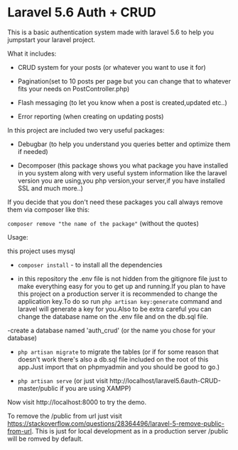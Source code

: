 # Laravel 5.6 Auth + CRUD

This is a basic authentication system made with laravel 5.6 to help you jumpstart your laravel project.

What it includes:

- CRUD system for your posts (or whatever you want to use it for)

- Pagination(set to 10 posts per page but you can change that to whatever fits your needs on PostController.php)

- Flash messaging (to let you know when a post is created,updated etc..)

- Error reporting (when creating on updating posts)

In this project are included two very useful packages:

- Debugbar (to help you understand you queries better and optimize them if needed)

- Decomposer (this package shows you what package you have installed in you system along with very useful system information like the laravel version you are using,you php version,your server,if you have installed SSL and much more..)

If you decide that you don't need these packages you call always remove them via composer like this:

`composer remove "the name of the package"` (without the quotes)

Usage:

this project uses mysql

- `composer install` - to install all the dependencies

- in  this repository the .env file is not hidden from the gitignore file just to make everything easy for you to get up and running.If you plan to have this project on a production server it is recommended to change the application key.To do so run `php artisan key:generate` command and laravel will generate a key for you.Also to be extra careful you can change the database name on the .env file and on the db.sql file.

-create a database named 'auth_crud' (or the name you chose for your database)

- `php artisan migrate` to migrate the tables (or if for some reason that doesn't work there's also a db.sql file included on the root of this app.Just import that on phpmyadmin and you should be good to go.)

- `php artisan serve` (or just visit http://localhost/laravel5.6auth-CRUD-master/public if you are using XAMPP)

Now visit http://localhost:8000 to try the demo.

To remove the /public from url just visit https://stackoverflow.com/questions/28364496/laravel-5-remove-public-from-url.
This is just for local development as in a production server /public will be romved by default.